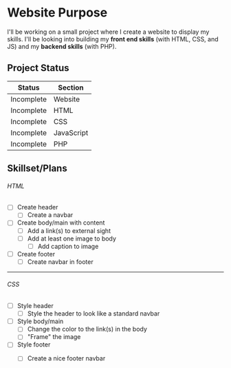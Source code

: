 # Website Purpose
I'll be working on a small project where I create a website to display my skills. I'll be looking into building my **front end skills** (with HTML, CSS, and JS) and my **backend skills** (with PHP). 

## Project Status
| Status | Section |
| ------ | ------- |
| Incomplete | Website |
| Incomplete | HTML |
| Incomplete | CSS |
| Incomplete | JavaScript |
| Incomplete | PHP |


## Skillset/Plans
###### HTML
- [ ] Create header
    - [ ] Create a navbar
- [ ] Create body/main with content
    - [ ] Add a link(s) to external sight 
    - [ ] Add at least one image to body
        - [ ] Add caption to image
- [ ] Create footer
    - [ ] Create navbar in footer

<hr>

###### CSS
- [ ] Style header
    - [ ] Style the header to look like a standard navbar
- [ ] Style body/main 
    - [ ] Change the color to the link(s) in the body
    - [ ] "Frame" the image
- [ ] Style footer
    - [ ] Create a nice footer navbar


